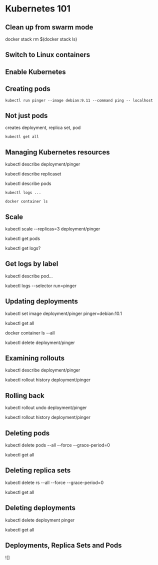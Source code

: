# Kubernetes 101

## Clean up from swarm mode

docker stack rm $(docker stack ls)

## Switch to Linux containers

## Enable Kubernetes

## Creating pods

```
kubectl run pinger --image debian:9.11 --command ping -- localhost
```

## Not just pods

creates deployment, replica set, pod

```
kubectl get all
```

## Managing Kubernetes resources

kubectl describe deployment/pinger

kubectl describe replicaset

kubectl describe pods

```
kubectl logs ...
```

```
docker container ls
```

## Scale

kubectl scale --replicas=3 deployment/pinger

kubectl get pods

kubectl get logs?

## Get logs by label

kubectl describe pod...

kubectl logs --selector run=pinger

## Updating deployments


kubectl set image deployment/pinger pinger=debian:10.1

kubectl get all

docker container ls --all

kubectl delete deployment/pinger

## Examining rollouts

kubectl describe deployment/pinger

kubectl rollout history deployment/pinger


## Rolling back

kubectl rollout undo deployment/pinger

kubectl rollout history deployment/pinger


## Deleting pods

kubectl delete pods --all --force --grace-period=0

kubectl get all


## Deleting replica sets

kubectl delete rs --all --force --grace-period=0

kubectl get all

## Deleting deployments

kubectl delete deployment pinger

kubectl get all


## Deployments, Replica Sets and Pods

![]





